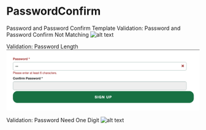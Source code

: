 # PasswordConfirm

Password and Password Confirm Template 
Validation: Password and Password Confirm Not Matching
![alt text](https://yhdmt.chimsy.co.zw/images/confirm_not_matching_pwd.png)

Validation: Password Length
![alt text](https://github.com/Chimsy/PasswordConfirm/blob/master/images/pwd_length.png)

Validation: Password Need One Digit
![alt text](https://yhdmt.chimsy.co.zw/images/pwd_need_one_digit.png)
